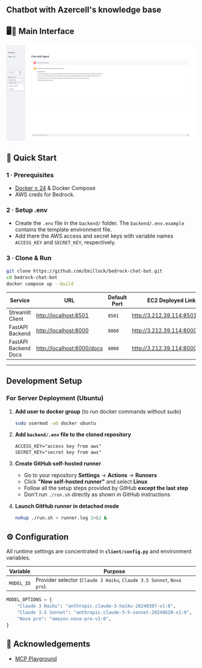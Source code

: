 ## Chatbot with Azercell's knowledge base
## 🖥️🔌 Main Interface
![Interface](frontend/assets/frontend_main.png)

## 🚀 Quick Start

### 1 · Prerequisites

* [Docker ≥ 24](https://docs.docker.com/) & Docker Compose
*  AWS creds for Bedrock.

### 2 · Setup .env

* Create the `.env` file in the `backend/` folder. The `backend/.env.example` contains the template environment file.
* Add there the AWS access and secret keys with variable names `ACCESS_KEY` and `SECRET_KEY`, respectively.

### 3 · Clone & Run

```bash
git clone https://github.com/Emillock/bedrock-chat-bot.git
cd bedrock-chat-bot
docker compose up --build
```

| Service | URL | Default Port | EC2 Deployed Link |
| ------- | --- | ------------ | ------------ |
| Streamlit Client | <http://localhost:8501> | `8501` | <http://3.212.39.114:8501/> |
| FastAPI Backend | <http://localhost:8000> | `8000` | <http://3.212.39.114:8000/> |
| FastAPI Backend Docs | <http://localhost:8000/docs> | `8000` | <http://3.212.39.114:8000/docs> |
---


## Development Setup

### For Server Deployment (Ubuntu)

1. **Add user to docker group** (to run docker commands without sudo)
   ```bash
   sudo usermod -aG docker ubuntu
   ```

2. **Add `backend/.env` file to the cloned repository** 
   ```
   ACCESS_KEY="access key from aws"
   SECRET_KEY="secret key from aws"
   ```

3. **Create GitHub self-hosted runner**
   - Go to your repository **Settings** → **Actions** → **Runners**
   - Click **"New self-hosted runner"** and select **Linux**
   - Follow all the setup steps provided by GitHub **except the last step**
   - Don't run `./run.sh` directly as shown in GitHub instructions

4. **Launch GitHub runner in detached mode**
   ```bash
   nohup ./run.sh > runner.log 2>&1 &
   ```


## ⚙️ Configuration

All runtime settings are concentrated in **`client/config.py`** and environment variables.

| Variable | Purpose |
| -------- | ------- |
| `MODEL_ID` | Provider selector (`Claude 3 Haiku`, `Claude 3.5 Sonnet`, `Nova pro`).

```python
MODEL_OPTIONS = {
    "Claude 3 Haiku": "anthropic.claude-3-haiku-20240307-v1:0",
    "Claude 3.5 Sonnet": "anthropic.claude-3-5-sonnet-20240620-v1:0",
    "Nova pro": "amazon.nova-pro-v1:0",
}
```

## 🙏 Acknowledgements

* [MCP Playground ](https://github.com/Elkhn/mcp-playground)  
